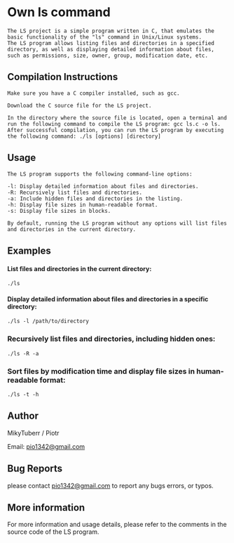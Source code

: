 # Own ls command
```
The LS project is a simple program written in C, that emulates the basic functionality of the "ls" command in Unix/Linux systems. 
The LS program allows listing files and directories in a specified directory, as well as displaying detailed information about files, such as permissions, size, owner, group, modification date, etc.
```
## Compilation Instructions
```
Make sure you have a C compiler installed, such as gcc.

Download the C source file for the LS project.

In the directory where the source file is located, open a terminal and run the following command to compile the LS program: gcc ls.c -o ls.
After successful compilation, you can run the LS program by executing the following command: ./ls [options] [directory]
```
## Usage
```
The LS program supports the following command-line options:

-l: Display detailed information about files and directories.
-R: Recursively list files and directories.
-a: Include hidden files and directories in the listing.
-h: Display file sizes in human-readable format.
-s: Display file sizes in blocks.

By default, running the LS program without any options will list files and directories in the current directory.
```
## Examples

#### List files and directories in the current directory:</p>
```
./ls
```
#### Display detailed information about files and directories in a specific directory: 
```
./ls -l /path/to/directory
```
### Recursively list files and directories, including hidden ones: 
```
./ls -R -a
```
### Sort files by modification time and display file sizes in human-readable format: 
```
./ls -t -h
```
## Author
MikyTuberr / Piotr

Email: pio1342@gmail.com
## Bug Reports
please contact pio1342@gmail.com to report any bugs errors, or typos.
## More information
For more information and usage details, please refer to the comments in the source code of the LS program.
